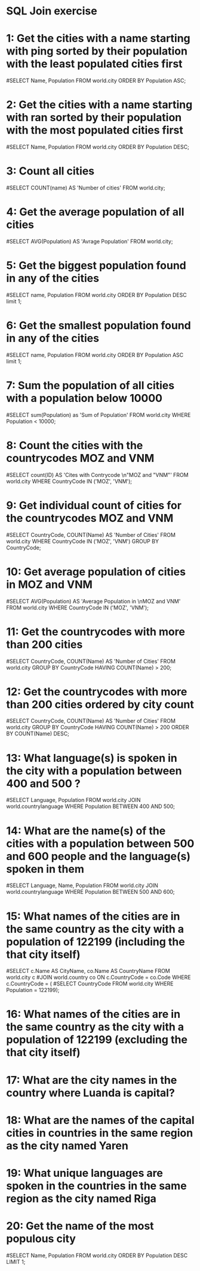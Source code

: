 # SQL Join exercise
#
#
# 1: Get the cities with a name starting with ping sorted by their population with the least populated cities first
#SELECT Name, Population FROM world.city ORDER BY Population ASC;
#
# 2: Get the cities with a name starting with ran sorted by their population with the most populated cities first
#SELECT Name, Population FROM world.city ORDER BY  Population DESC;
#
# 3: Count all cities
#SELECT COUNT(name) AS 'Number of cities' FROM world.city;
#
# 4: Get the average population of all cities
#SELECT AVG(Population) AS 'Avrage Population' FROM world.city;
#
# 5: Get the biggest population found in any of the cities
#SELECT name, Population FROM world.city ORDER BY Population DESC limit 1;
#
# 6: Get the smallest population found in any of the cities
#SELECT name, Population FROM world.city ORDER BY Population ASC limit 1;
#
# 7: Sum the population of all cities with a population below 10000
#SELECT sum(Population) as 'Sum of Population' FROM world.city WHERE Population < 10000;
#
# 8: Count the cities with the countrycodes MOZ and VNM
#SELECT count(ID) AS 'Cites with Contrycode \n"MOZ and "VNM"' FROM world.city WHERE CountryCode IN ('MOZ', 'VNM');
#
# 9: Get individual count of cities for the countrycodes MOZ and VNM
#SELECT CountryCode, COUNT(Name) AS 'Number of Cities' FROM world.city WHERE CountryCode IN ('MOZ', 'VNM') GROUP BY CountryCode;
#
# 10: Get average population of cities in MOZ and VNM
#SELECT AVG(Population) AS 'Average Population in \nMOZ and VNM' FROM world.city WHERE CountryCode IN ('MOZ', 'VNM');
#
# 11: Get the countrycodes with more than 200 cities
#SELECT CountryCode, COUNT(Name) AS 'Number of Cities' FROM world.city GROUP BY CountryCode HAVING COUNT(Name) > 200;
#
# 12: Get the countrycodes with more than 200 cities ordered by city count
#SELECT CountryCode, COUNT(Name) AS 'Number of Cities' FROM world.city GROUP BY CountryCode HAVING COUNT(Name) > 200 ORDER BY COUNT(Name) DESC;
#
# 13: What language(s) is spoken in the city with a population between 400 and 500 ?
#SELECT Language, Population FROM world.city JOIN world.countrylanguage WHERE Population BETWEEN 400 AND 500;
#
# 14: What are the name(s) of the cities with a population between 500 and 600 people and the language(s) spoken in them
#SELECT Language, Name, Population FROM world.city JOIN world.countrylanguage WHERE Population BETWEEN 500 AND 600;
#
# 15: What names of the cities are in the same country as the city with a population of 122199 (including the that city itself)
#SELECT c.Name AS CityName, co.Name AS CountryName FROM world.city c
#JOIN world.country co ON c.CountryCode = co.Code WHERE c.CountryCode = (
#SELECT CountryCode FROM world.city WHERE Population = 122199);
#
# 16: What names of the cities are in the same country as the city with a population of 122199 (excluding the that city itself)
#
#
# 17: What are the city names in the country where Luanda is capital?
#
#
# 18: What are the names of the capital cities in countries in the same region as the city named Yaren
#
#
# 19: What unique languages are spoken in the countries in the same region as the city named Riga
#
#
# 20: Get the name of the most populous city
#SELECT Name, Population FROM world.city ORDER BY Population DESC LIMIT 1;
